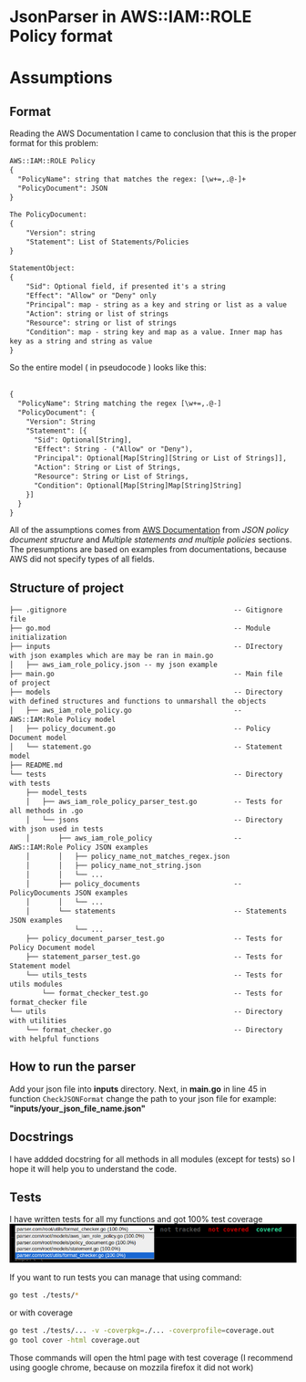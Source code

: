 # JsonParser in AWS::IAM::ROLE Policy format

# Assumptions

## Format
Reading the AWS Documentation I came to conclusion that this is the proper format for this problem:
```
AWS::IAM::ROLE Policy 
{
  "PolicyName": string that matches the regex: [\w+=,.@-]+ 
  "PolicyDocument": JSON
}
```
```
The PolicyDocument:
{
    "Version": string
    "Statement": List of Statements/Policies  
}
```
```
StatementObject:
{
    "Sid": Optional field, if presented it's a string
    "Effect": "Allow" or "Deny" only
    "Principal": map - string as a key and string or list as a value
    "Action": string or list of strings
    "Resource": string or list of strings
    "Condition": map - string key and map as a value. Inner map has key as a string and string as value
}
```

So the entire model ( in pseudocode ) looks like this:

~~~

{
  "PolicyName": String matching the regex [\w+=,.@-]
  "PolicyDocument": {
    "Version": String
    "Statement": [{
      "Sid": Optional[String],
      "Effect": String - ("Allow" or "Deny"),
      "Principal": Optional[Map[String][String or List of Strings]],
      "Action": String or List of Strings,
      "Resource": String or List of Strings,
      "Condition": Optional[Map[String]Map[String]String]
    }]
  }
}
~~~

All of the assumptions comes from [AWS Documentation](https://docs.aws.amazon.com/IAM/latest/UserGuide/access_policies.html#access_policies-json) from *JSON policy document structure* and *Multiple statements and multiple policies* sections. The presumptions are based on examples from documentations, because AWS did not specify types of all fields.

## Structure of project

```
├── .gitignore                                         -- Gitignore file
├── go.mod                                             -- Module initialization
├── inputs                                             -- DIrectory with json examples which are may be ran in main.go
│   ├── aws_iam_role_policy.json -- my json example
├── main.go                                            -- Main file  of project
├── models                                             -- Directory with defined structures and functions to unmarshall the objects
│   ├── aws_iam_role_policy.go                         -- AWS::IAM:Role Policy model
│   ├── policy_document.go                             -- Policy Document model 
│   └── statement.go                                   -- Statement model
├── README.md 
└── tests                                              -- Directory with tests
    ├── model_tests                                    
    │   ├── aws_iam_role_policy_parser_test.go         -- Tests for all methods in .go
    │   └── jsons                                      -- Directory with json used in tests
    │       ├── aws_iam_role_policy                    -- AWS::IAM:Role Policy JSON examples
    │       │   ├── policy_name_not_matches_regex.json
    │       │   ├── policy_name_not_string.json
    │       │   └── ...
    │       ├── policy_documents                       -- PolicyDocuments JSON examples
    │       │   └── ...
    │       └── statements                             -- Statements JSON examples
                └── ...   
    ├── policy_document_parser_test.go                 -- Tests for Policy Document model
    ├── statement_parser_test.go                       -- Tests for Statement model
    └── utils_tests                                    -- Tests for utils modules
        └── format_checker_test.go                     -- Tests for format_checker file
└── utils                                              -- Directory with utilities
    └── format_checker.go                              -- Directory with helpful functions
```

## How to run the parser

Add your json file into **inputs** directory. Next, in **main.go** in line 45 in function `CheckJSONFormat` change the path to your json file for example: **"inputs/your_json_file_name.json"**


## Docstrings

I have addded docstring for all methods in all modules (except for tests) so I hope it will help you to understand the code. 

## Tests

I have written tests for all my functions and got 100% test coverage
![Test Coverage Image](coverage.png)

If you want to run tests you can manage that using command:

```bash
go test ./tests/*
```
or with coverage
```bash
go test ./tests/... -v -coverpkg=./... -coverprofile=coverage.out
go tool cover -html coverage.out 
```
Those commands will open the html page with test coverage (I recommend using google chrome, because on mozzila firefox it did not work)